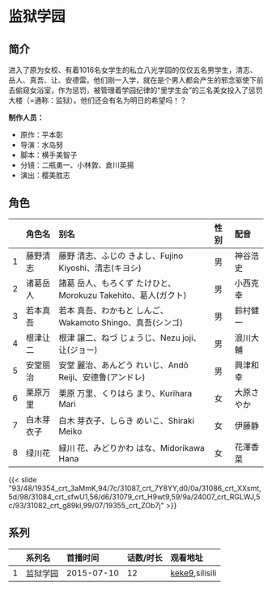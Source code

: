 # 监狱学园


## 简介

进入了原为女校、有着1016名女学生的私立八光学园的仅仅五名男学生，清志、岳人、真吾、让、安德雷。他们刚一入学，就在是个男人都会产生的邪念驱使下前去偷窥女浴室，作为惩罚，被管理着学园纪律的“里学生会”的三名美女投入了惩罚大楼（=通称：监狱）。他们还会有名为明日的希望吗！？

**制作人员：**
- 原作：平本彰
- 导演：水岛努
- 脚本：横手美智子
- 分镜：二瓶勇一、小林敦、倉川英揚
- 演出：樱美胜志

## 角色

|     |   角色名   |   别名  | 性别 |  配音  |
|:--- |:------  |:----      |:---  |:--   |
| 1 | 藤野清志 | 藤野 清志、ふじの きよし、Fujino Kiyoshi、清志(キヨシ) | 男 | 神谷浩史 |
| 2 | 诸葛岳人 | 諸葛 岳人、もろくず たけひと、Morokuzu Takehito、葛人(ガクト) | 男 | 小西克幸 |
| 3 | 若本真吾 | 若本 真吾、わかもと しんご、Wakamoto Shingo、真吾(シンゴ) | 男 | 鈴村健一 |
| 4 | 根津让二 | 根津 譲二、ねづ じょうじ、Nezu joji、让(ジョー) | 男 | 浪川大輔 |
| 5 | 安堂丽治 | 安堂 麗治、あんどう れいじ、Andō Reiji、安德鲁(アンドレ) | 男 | 興津和幸 |
| 6 | 栗原万里 | 栗原 万里、くりはら まり、Kurihara Mari | 女 | 大原さやか |
| 7 | 白木芽衣子 | 白木 芽衣子、しらき めいこ、Shiraki Meiko | 女 | 伊藤静 |
| 8 | 绿川花 | 緑川 花、みどりかわ はな、Midorikawa Hana | 女 | 花澤香菜 |

{{< slide "93/48/19354_crt_3aMmK,94/7c/31087_crt_7Y8YY,d0/0a/31086_crt_XXsmt,5d/98/31084_crt_sfwU1,56/d6/31079_crt_H9wt9,59/9a/24007_crt_RGLWJ,5c/93/31082_crt_g89kl,99/07/19355_crt_ZOb7j" >}}

## 系列

|     |   系列名   |   首播时间  | 话数/时长  | 观看地址 |
|:---  |:------    |:----      |:---       |:---  |
| 1 | 监狱学园 | 2015-07-10 | 12 | [keke9](https://www.keke9.app/search?k=监狱学园),silisili  |



